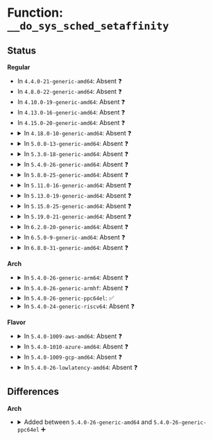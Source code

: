 # Function: <code>__do_sys_sched_setaffinity</code>

## Status
<b>Regular</b>
<ul>
<li>
In <code>4.4.0-21-generic-amd64</code>: Absent ❓
</li>
<li>
In <code>4.8.0-22-generic-amd64</code>: Absent ❓
</li>
<li>
In <code>4.10.0-19-generic-amd64</code>: Absent ❓
</li>
<li>
In <code>4.13.0-16-generic-amd64</code>: Absent ❓
</li>
<li>
In <code>4.15.0-20-generic-amd64</code>: Absent ❓
</li>
<li>
<details>
<summary>In <code>4.18.0-10-generic-amd64</code>: Absent ❓</summary>

```json
{
  "name": "__do_sys_sched_setaffinity",
  "collision_type": "Unique Static",
  "inline_type": "Full",
  "funcs": [
    {
      "addr": 18446744071579637713,
      "name": "__do_sys_sched_setaffinity",
      "external": false,
      "loc": "kernel/sched/core.c:4870",
      "file": "kernel/sched/core.c",
      "inline": "declared, inlined",
      "caller_inline": [
        "kernel/sched/core.c:__ia32_sys_sched_setaffinity",
        "kernel/sched/core.c:__x64_sys_sched_setaffinity"
      ],
      "caller_func": []
    }
  ],
  "symbols": []
}
```
</details>
</li>
<li>
<details>
<summary>In <code>5.0.0-13-generic-amd64</code>: Absent ❓</summary>

```json
{
  "name": "__do_sys_sched_setaffinity",
  "collision_type": "Unique Static",
  "inline_type": "Full",
  "funcs": [
    {
      "addr": 18446744071579675393,
      "name": "__do_sys_sched_setaffinity",
      "external": false,
      "loc": "kernel/sched/core.c:4855",
      "file": "kernel/sched/core.c",
      "inline": "declared, inlined",
      "caller_inline": [
        "kernel/sched/core.c:__ia32_sys_sched_setaffinity",
        "kernel/sched/core.c:__x64_sys_sched_setaffinity"
      ],
      "caller_func": []
    }
  ],
  "symbols": []
}
```
</details>
</li>
<li>
<details>
<summary>In <code>5.3.0-18-generic-amd64</code>: Absent ❓</summary>

```json
{
  "name": "__do_sys_sched_setaffinity",
  "collision_type": "Unique Static",
  "inline_type": "Full",
  "funcs": [
    {
      "addr": 18446744071579707330,
      "name": "__do_sys_sched_setaffinity",
      "external": false,
      "loc": "kernel/sched/core.c:5308",
      "file": "kernel/sched/core.c",
      "inline": "declared, inlined",
      "caller_inline": [
        "kernel/sched/core.c:__ia32_sys_sched_setaffinity",
        "kernel/sched/core.c:__x64_sys_sched_setaffinity"
      ],
      "caller_func": []
    }
  ],
  "symbols": []
}
```
</details>
</li>
<li>
<details>
<summary>In <code>5.4.0-26-generic-amd64</code>: Absent ❓</summary>

```json
{
  "name": "__do_sys_sched_setaffinity",
  "collision_type": "Unique Static",
  "inline_type": "Full",
  "funcs": [
    {
      "addr": 18446744071579749426,
      "name": "__do_sys_sched_setaffinity",
      "external": false,
      "loc": "kernel/sched/core.c:5499",
      "file": "kernel/sched/core.c",
      "inline": "declared, inlined",
      "caller_inline": [
        "kernel/sched/core.c:__ia32_sys_sched_setaffinity",
        "kernel/sched/core.c:__x64_sys_sched_setaffinity"
      ],
      "caller_func": []
    }
  ],
  "symbols": []
}
```
</details>
</li>
<li>
<details>
<summary>In <code>5.8.0-25-generic-amd64</code>: Absent ❓</summary>

```json
{
  "name": "__do_sys_sched_setaffinity",
  "collision_type": "Unique Static",
  "inline_type": "Full",
  "funcs": [
    {
      "addr": 18446744071579785234,
      "name": "__do_sys_sched_setaffinity",
      "external": false,
      "loc": "kernel/sched/core.c:5732",
      "file": "kernel/sched/core.c",
      "inline": "declared, inlined",
      "caller_inline": [
        "kernel/sched/core.c:__ia32_sys_sched_setaffinity",
        "kernel/sched/core.c:__x64_sys_sched_setaffinity"
      ],
      "caller_func": []
    }
  ],
  "symbols": []
}
```
</details>
</li>
<li>
<details>
<summary>In <code>5.11.0-16-generic-amd64</code>: Absent ❓</summary>

```json
{
  "name": "__do_sys_sched_setaffinity",
  "collision_type": "Unique Static",
  "inline_type": "Full",
  "funcs": [
    {
      "addr": 18446744071579776050,
      "name": "__do_sys_sched_setaffinity",
      "external": false,
      "loc": "kernel/sched/core.c:6556",
      "file": "kernel/sched/core.c",
      "inline": "declared, inlined",
      "caller_inline": [
        "kernel/sched/core.c:__ia32_sys_sched_setaffinity",
        "kernel/sched/core.c:__x64_sys_sched_setaffinity"
      ],
      "caller_func": []
    }
  ],
  "symbols": []
}
```
</details>
</li>
<li>
<details>
<summary>In <code>5.13.0-19-generic-amd64</code>: Absent ❓</summary>

```json
{
  "name": "__do_sys_sched_setaffinity",
  "collision_type": "Unique Static",
  "inline_type": "Full",
  "funcs": [
    {
      "addr": 18446744071579784644,
      "name": "__do_sys_sched_setaffinity",
      "external": false,
      "loc": "kernel/sched/core.c:6857",
      "file": "kernel/sched/core.c",
      "inline": "declared, inlined",
      "caller_inline": [
        "kernel/sched/core.c:__ia32_sys_sched_setaffinity",
        "kernel/sched/core.c:__x64_sys_sched_setaffinity"
      ],
      "caller_func": []
    }
  ],
  "symbols": []
}
```
</details>
</li>
<li>
<details>
<summary>In <code>5.15.0-25-generic-amd64</code>: Absent ❓</summary>

```json
{
  "name": "__do_sys_sched_setaffinity",
  "collision_type": "Unique Static",
  "inline_type": "Full",
  "funcs": [
    {
      "addr": 18446744071579879076,
      "name": "__do_sys_sched_setaffinity",
      "external": false,
      "loc": "kernel/sched/core.c:8050",
      "file": "kernel/sched/core.c",
      "inline": "declared, inlined",
      "caller_inline": [
        "kernel/sched/core.c:__ia32_sys_sched_setaffinity",
        "kernel/sched/core.c:__x64_sys_sched_setaffinity"
      ],
      "caller_func": []
    }
  ],
  "symbols": []
}
```
</details>
</li>
<li>
<details>
<summary>In <code>5.19.0-21-generic-amd64</code>: Absent ❓</summary>

```json
{
  "name": "__do_sys_sched_setaffinity",
  "collision_type": "Unique Static",
  "inline_type": "Full",
  "funcs": [
    {
      "addr": 18446744071579995313,
      "name": "__do_sys_sched_setaffinity",
      "external": false,
      "loc": "kernel/sched/core.c:8158",
      "file": "kernel/sched/core.c",
      "inline": "declared, inlined",
      "caller_inline": [
        "kernel/sched/core.c:__ia32_sys_sched_setaffinity",
        "kernel/sched/core.c:__x64_sys_sched_setaffinity"
      ],
      "caller_func": []
    }
  ],
  "symbols": []
}
```
</details>
</li>
<li>
<details>
<summary>In <code>6.2.0-20-generic-amd64</code>: Absent ❓</summary>

```json
{
  "name": "__do_sys_sched_setaffinity",
  "collision_type": "Unique Static",
  "inline_type": "Full",
  "funcs": [
    {
      "addr": 18446744071580157078,
      "name": "__do_sys_sched_setaffinity",
      "external": false,
      "loc": "kernel/sched/core.c:8342",
      "file": "kernel/sched/core.c",
      "inline": "declared, inlined",
      "caller_inline": [
        "kernel/sched/core.c:__ia32_sys_sched_setaffinity",
        "kernel/sched/core.c:__x64_sys_sched_setaffinity"
      ],
      "caller_func": []
    }
  ],
  "symbols": []
}
```
</details>
</li>
<li>
<details>
<summary>In <code>6.5.0-9-generic-amd64</code>: Absent ❓</summary>

```json
{
  "name": "__do_sys_sched_setaffinity",
  "collision_type": "Unique Static",
  "inline_type": "Full",
  "funcs": [
    {
      "addr": 18446744071580219462,
      "name": "__do_sys_sched_setaffinity",
      "external": false,
      "loc": "kernel/sched/core.c:8451",
      "file": "kernel/sched/core.c",
      "inline": "declared, inlined",
      "caller_inline": [
        "kernel/sched/core.c:__ia32_sys_sched_setaffinity",
        "kernel/sched/core.c:__x64_sys_sched_setaffinity"
      ],
      "caller_func": []
    }
  ],
  "symbols": []
}
```
</details>
</li>
<li>
<details>
<summary>In <code>6.8.0-31-generic-amd64</code>: Absent ❓</summary>

```json
{
  "name": "__do_sys_sched_setaffinity",
  "collision_type": "Unique Static",
  "inline_type": "Full",
  "funcs": [
    {
      "addr": 18446744071580268278,
      "name": "__do_sys_sched_setaffinity",
      "external": false,
      "loc": "kernel/sched/core.c:8462",
      "file": "kernel/sched/core.c",
      "inline": "declared, inlined",
      "caller_inline": [
        "kernel/sched/core.c:__ia32_sys_sched_setaffinity",
        "kernel/sched/core.c:__x64_sys_sched_setaffinity"
      ],
      "caller_func": []
    }
  ],
  "symbols": []
}
```
</details>
</li>
</ul>
<b>Arch</b>
<ul>
<li>
<details>
<summary>In <code>5.4.0-26-generic-arm64</code>: Absent ❓</summary>

```json
{
  "name": "__do_sys_sched_setaffinity",
  "collision_type": "Unique Static",
  "inline_type": "Full",
  "funcs": [
    {
      "addr": 18446603336490928008,
      "name": "__do_sys_sched_setaffinity",
      "external": false,
      "loc": "kernel/sched/core.c:5499",
      "file": "kernel/sched/core.c",
      "inline": "declared, inlined",
      "caller_inline": [
        "kernel/sched/core.c:__arm64_sys_sched_setaffinity"
      ],
      "caller_func": []
    }
  ],
  "symbols": []
}
```
</details>
</li>
<li>
<details>
<summary>In <code>5.4.0-26-generic-armhf</code>: Absent ❓</summary>

```json
{
  "name": "__do_sys_sched_setaffinity",
  "collision_type": "Unique Static",
  "inline_type": "Full",
  "funcs": [
    {
      "addr": 3224947496,
      "name": "__do_sys_sched_setaffinity",
      "external": false,
      "loc": "kernel/sched/core.c:5499",
      "file": "kernel/sched/core.c",
      "inline": "declared, inlined",
      "caller_inline": [
        "kernel/sched/core.c:__se_sys_sched_setaffinity"
      ],
      "caller_func": []
    }
  ],
  "symbols": []
}
```
</details>
</li>
<li>
<details>
<summary>In <code>5.4.0-26-generic-ppc64el</code>: ✅</summary>

```c
long int __do_sys_sched_setaffinity(pid_t pid, unsigned int len, long unsigned int * user_mask_ptr)
```

```json
{
  "name": "__do_sys_sched_setaffinity",
  "collision_type": "Unique Static",
  "inline_type": "No",
  "funcs": [
    {
      "addr": 13835058055283781168,
      "name": "__do_sys_sched_setaffinity",
      "external": false,
      "loc": "kernel/sched/core.c:5499",
      "file": "kernel/sched/core.c",
      "inline": "seen, unknown",
      "caller_inline": [],
      "caller_func": [
        "kernel/sched/core.c:__se_sys_sched_setaffinity"
      ]
    }
  ],
  "symbols": [
    {
      "addr": 13835058055283781168,
      "name": "__do_sys_sched_setaffinity",
      "section": ".text",
      "bind": "STB_LOCAL",
      "size": 224
    }
  ]
}
```
</details>
</li>
<li>
<details>
<summary>In <code>5.4.0-24-generic-riscv64</code>: Absent ❓</summary>

```json
{
  "name": "__do_sys_sched_setaffinity",
  "collision_type": "Unique Static",
  "inline_type": "Full",
  "funcs": [
    {
      "addr": 18446743936271564604,
      "name": "__do_sys_sched_setaffinity",
      "external": false,
      "loc": "kernel/sched/core.c:5499",
      "file": "kernel/sched/core.c",
      "inline": "declared, inlined",
      "caller_inline": [
        "kernel/sched/core.c:__se_sys_sched_setaffinity"
      ],
      "caller_func": []
    }
  ],
  "symbols": []
}
```
</details>
</li>
</ul>
<b>Flavor</b>
<ul>
<li>
<details>
<summary>In <code>5.4.0-1009-aws-amd64</code>: Absent ❓</summary>

```json
{
  "name": "__do_sys_sched_setaffinity",
  "collision_type": "Unique Static",
  "inline_type": "Full",
  "funcs": [
    {
      "addr": 18446744071579725378,
      "name": "__do_sys_sched_setaffinity",
      "external": false,
      "loc": "kernel/sched/core.c:5499",
      "file": "kernel/sched/core.c",
      "inline": "declared, inlined",
      "caller_inline": [
        "kernel/sched/core.c:__ia32_sys_sched_setaffinity",
        "kernel/sched/core.c:__x64_sys_sched_setaffinity"
      ],
      "caller_func": []
    }
  ],
  "symbols": []
}
```
</details>
</li>
<li>
<details>
<summary>In <code>5.4.0-1010-azure-amd64</code>: Absent ❓</summary>

```json
{
  "name": "__do_sys_sched_setaffinity",
  "collision_type": "Unique Static",
  "inline_type": "Full",
  "funcs": [
    {
      "addr": 18446744071579653938,
      "name": "__do_sys_sched_setaffinity",
      "external": false,
      "loc": "kernel/sched/core.c:5499",
      "file": "kernel/sched/core.c",
      "inline": "declared, inlined",
      "caller_inline": [
        "kernel/sched/core.c:__ia32_sys_sched_setaffinity",
        "kernel/sched/core.c:__x64_sys_sched_setaffinity"
      ],
      "caller_func": []
    }
  ],
  "symbols": []
}
```
</details>
</li>
<li>
<details>
<summary>In <code>5.4.0-1009-gcp-amd64</code>: Absent ❓</summary>

```json
{
  "name": "__do_sys_sched_setaffinity",
  "collision_type": "Unique Static",
  "inline_type": "Full",
  "funcs": [
    {
      "addr": 18446744071579712130,
      "name": "__do_sys_sched_setaffinity",
      "external": false,
      "loc": "kernel/sched/core.c:5499",
      "file": "kernel/sched/core.c",
      "inline": "declared, inlined",
      "caller_inline": [
        "kernel/sched/core.c:__ia32_sys_sched_setaffinity",
        "kernel/sched/core.c:__x64_sys_sched_setaffinity"
      ],
      "caller_func": []
    }
  ],
  "symbols": []
}
```
</details>
</li>
<li>
<details>
<summary>In <code>5.4.0-26-lowlatency-amd64</code>: Absent ❓</summary>

```json
{
  "name": "__do_sys_sched_setaffinity",
  "collision_type": "Unique Static",
  "inline_type": "Full",
  "funcs": [
    {
      "addr": 18446744071579757090,
      "name": "__do_sys_sched_setaffinity",
      "external": false,
      "loc": "kernel/sched/core.c:5499",
      "file": "kernel/sched/core.c",
      "inline": "declared, inlined",
      "caller_inline": [
        "kernel/sched/core.c:__ia32_sys_sched_setaffinity",
        "kernel/sched/core.c:__x64_sys_sched_setaffinity"
      ],
      "caller_func": []
    }
  ],
  "symbols": []
}
```
</details>
</li>
</ul>

## Differences
<b>Arch</b>
<ul>
<li>
<details>
<summary>Added between <code>5.4.0-26-generic-amd64</code> and <code>5.4.0-26-generic-ppc64el</code> ➕</summary>

```c
long int __do_sys_sched_setaffinity(pid_t pid, unsigned int len, long unsigned int * user_mask_ptr)
```
</details>
</li>
</ul>
